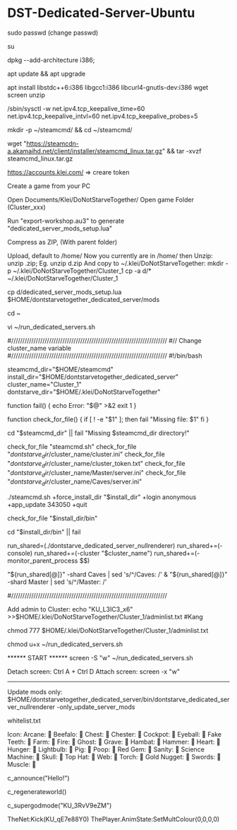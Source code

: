 # DST-Dedicated-Server-Ubuntu

sudo passwd (change passwd)

su

dpkg --add-architecture i386;

apt update && apt upgrade

apt install libstdc++6:i386 libgcc1:i386 libcurl4-gnutls-dev:i386 wget screen unzip

/sbin/sysctl -w net.ipv4.tcp_keepalive_time=60 net.ipv4.tcp_keepalive_intvl=60 net.ipv4.tcp_keepalive_probes=5

mkdir -p ~/steamcmd/ && cd ~/steamcmd/

wget "https://steamcdn-a.akamaihd.net/client/installer/steamcmd_linux.tar.gz" && tar -xvzf steamcmd_linux.tar.gz

https://accounts.klei.com/ => creare token

Create a game from your PC

Open Documents/Klei/DoNotStarveTogether/
Open game Folder (Cluster_xxx)

Run "export-workshop.au3" to generate "dedicated_server_mods_setup.lua"

Compress as ZIP, (With parent folder)

Upload, default to /home/<username>
Now you currently are in /home/<username>
then Unzip: unzip <file>.zip; Eg. unzip d.zip
And copy to ~/.klei/DoNotStarveTogether:
mkdir -p ~/.klei/DoNotStarveTogether/Cluster_1
cp -a d/* ~/.klei/DoNotStarveTogether/Cluster_1

cp d/dedicated_server_mods_setup.lua $HOME/dontstarvetogether_dedicated_server/mods

cd ~

vi ~/run_dedicated_servers.sh

#//////////////////////////////////////////////////////////////////////
#// Change cluster_name variable
#//////////////////////////////////////////////////////////////////////
#!/bin/bash

steamcmd_dir="$HOME/steamcmd"
install_dir="$HOME/dontstarvetogether_dedicated_server"
cluster_name="Cluster_1"
dontstarve_dir="$HOME/.klei/DoNotStarveTogether"

function fail()
{
	echo Error: "$@" >&2
	exit 1
}

function check_for_file()
{
	if [ ! -e "$1" ]; then
		fail "Missing file: $1"
	fi
}

cd "$steamcmd_dir" || fail "Missing $steamcmd_dir directory!"

check_for_file "steamcmd.sh"
check_for_file "$dontstarve_dir/$cluster_name/cluster.ini"
check_for_file "$dontstarve_dir/$cluster_name/cluster_token.txt"
check_for_file "$dontstarve_dir/$cluster_name/Master/server.ini"
check_for_file "$dontstarve_dir/$cluster_name/Caves/server.ini"

./steamcmd.sh +force_install_dir "$install_dir" +login anonymous +app_update 343050 +quit

check_for_file "$install_dir/bin"

cd "$install_dir/bin" || fail

run_shared=(./dontstarve_dedicated_server_nullrenderer)
run_shared+=(-console)
run_shared+=(-cluster "$cluster_name")
run_shared+=(-monitor_parent_process $$)

"${run_shared[@]}" -shard Caves  | sed 's/^/Caves:  /' &
"${run_shared[@]}" -shard Master | sed 's/^/Master: /'

#//////////////////////////////////////////////////////////////////////

Add admin to Cluster:
echo "KU_L3IC3_x6" >>$HOME/.klei/DoNotStarveTogether/Cluster_1/adminlist.txt  #Kang

chmod 777 $HOME/.klei/DoNotStarveTogether/Cluster_1/adminlist.txt

chmod u+x ~/run_dedicated_servers.sh

****** START ******
screen -S "w"
~/run_dedicated_servers.sh

Detach screen: Ctrl A + Ctrl D
Attach screen: screen -x "w"


--------------------------------
Update mods only:
$HOME/dontstarvetogether_dedicated_server/bin/dontstarve_dedicated_server_nullrenderer -only_update_server_mods


whitelist.txt

Icon:
Arcane: 󰀀
Beefalo: 󰀁
Chest: 󰀂
Chester: 󰀃
Cockpot: 󰀄
Eyeball: 󰀅
Fake Teeth: 󰀆
Farm: 󰀇
Fire: 󰀈
Ghost: 󰀉
Grave: 󰀊
Hambat: 󰀋
Hammer: 󰀌
Heart: 󰀍
Hunger: 󰀎
Lightbulb: 󰀏
Pig: 󰀐
Poop: 󰀑
Red Gem: 󰀒
Sanity: 󰀓
Science Machine: 󰀔
Skull: 󰀕
Top Hat: 󰀖
Web: 󰀗
Torch: 󰀛
Gold Nugget: 󰀚
Swords: 󰀘
Muscle: 󰀙

c_announce("Hello!")

c_regenerateworld()

c_supergodmode("KU_3RvV9eZM")

TheNet:Kick(KU_qE7e88Y0)
ThePlayer.AnimState:SetMultColour(0,0,0,0)
